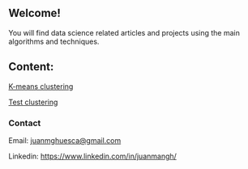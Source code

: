 ## Welcome!

You will find data science related articles and projects using the main algorithms and techniques.


## Content:
[K-means clustering](juanmangh.github.io/clustering_kmeans.md)

[Test clustering](https://github.com/juanmangh/MyWebsite)




### Contact
Email: juanmghuesca@gmail.com

Linkedin: https://www.linkedin.com/in/juanmangh/

